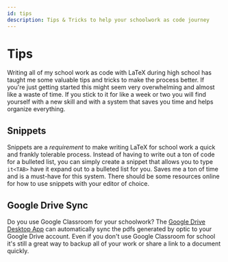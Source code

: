 ```yaml
---
id: tips
description: Tips & Tricks to help your schoolwork as code journey
---
```


# Tips

Writing all of my school work as code with LaTeX during high school has taught me some valuable tips and tricks to make the process better. If you're just getting started this might seem very overwhelming and almost like a waste of time. If you stick to it for like a week or two you will find yourself with a new skill and with a system that saves you time and helps organize everything.

## Snippets

Snippets are a _requirement_ to make writing LaTeX for school work a quick and frankly tolerable process. Instead of having to write out a ton of code for a bulleted list, you can simply create a snippet that allows you to type `it<TAB>` have it expand out to a bulleted list for you. Saves me a ton of time and is a must-have for this system. There should be some resources online for how to use snippets with your editor of choice.

## Google Drive Sync

Do you use Google Classroom for your schoolwork? The [Google Drive Desktop App](https://www.google.com/drive/download/) can automatically sync the pdfs generated by optic to your Google Drive account. Even if you don't use Google Classroom for school it's still a great way to backup all of your work or share a link to a document quickly.
